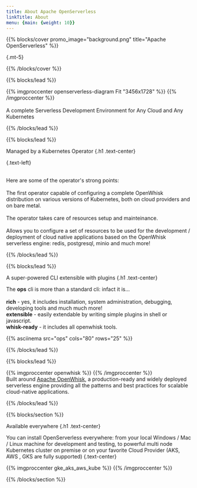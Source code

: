 ```yaml
---
title: About Apache OpenServerless
linkTitle: About
menu: {main: {weight: 10}}
---
```


{{% blocks/cover promo_image="background.png"  title="Apache OpenServerless" %}}

{.mt-5}


{{% /blocks/cover %}}

{{% blocks/lead %}}

<div class="rounded-image">
{{% imgproccenter openserverless-diagram Fit "3456x1728"  %}}
{{% /imgproccenter %}}

</div>
<br>A complete Serverless Development Environment for Any Cloud and Any Kubernetes


{{% /blocks/lead %}}

{{% blocks/lead %}}

Managed by a Kubernetes Operator
{.h1 .text-center}

{.text-left}

<br/>
Here are some of the operator's strong points:
<br/>
<br/>
The first operator capable of configuring a complete OpenWhisk distribution on various versions of Kubernetes, both on cloud providers and on bare metal.
<br/>
<br/>
The operator takes care of resources setup and mainteinance.
<br/>
<br/>
Allows you to configure a set of resources to be used for the development / deployment of cloud native applications based on the OpenWhisk serverless engine: redis, postgresql, minio and much more!


{{% /blocks/lead %}}

{{% blocks/lead %}}

A super-powered CLI extensible with plugins
{.h1 .text-center}
<br/>

The <strong>ops</strong> cli is more than a standard cli: infact it is...
<br/>
<br/>
<strong>rich</strong> - yes, it includes installation, system administration, debugging, developing tools and much much more!
<br/>
<strong>extensible</strong> - easily extendable by writing simple plugins in shell or javascript.
<br/>
<strong>whisk-ready</strong> - it includes all openwhisk tools.
<br/>
<div class="ops-asciinema-ext">
{{% asciinema src="ops" cols="80" rows="25" %}}
</div>



{{% /blocks/lead %}}

{{% blocks/lead %}}

{{% imgproccenter openwhisk  %}}
{{% /imgproccenter %}}
<br>
Built around <a href="https://openwhisk.apache.org">Apache OpenWhisk</a>, a production-ready and widely deployed serverless engine providing all the patterns and best practices for scalable cloud-native applications.



{{% /blocks/lead %}}


{{% blocks/section %}}

Available everywhere
{.h1 .text-center}

You can install OpenServerless everywhere: from your local Windows / Mac / Linux machine for development and testing,
to powerful multi node Kubernetes cluster on premise or on your favorite Cloud Provider (AKS, AWS , GKS are fully supported)
{.text-center}

<div class="rounded-image">
    {{% imgproccenter gke_aks_aws_kube %}}
    {{% /imgproccenter %}}
</div>

{{% /blocks/section %}}

